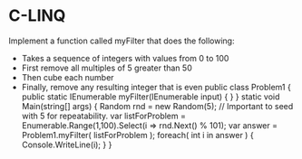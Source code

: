 # C-LINQ
Implement a function called myFilter that does the following:
* Takes a sequence of integers with values from 0 to 100
* First remove all multiples of 5 greater than 50
* Then cube each number
* Finally, remove any resulting integer that is even
public class Problem1
{
  public static IEnumerable<int> myFilter(IEnumerable<int> input)
  {
  }
}
static void Main(string[] args)
{
  Random rnd = new Random(5); // Important to seed with 5 for repeatability.
  var listForProblem =
    Enumerable.Range(1,100).Select(i => rnd.Next() % 101);
  var answer = Problem1.myFilter( listForProblem );
  foreach( int i in answer )
  {
    Console.WriteLine(i);
  }
}
